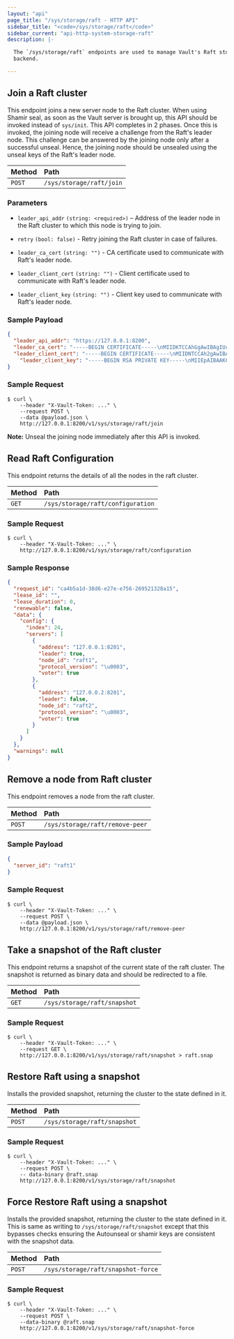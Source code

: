 ```yaml
---
layout: "api"
page_title: "/sys/storage/raft - HTTP API"
sidebar_title: "<code>/sys/storage/raft</code>"
sidebar_current: "api-http-system-storage-raft"
description: |-

  The `/sys/storage/raft` endpoints are used to manage Vault's Raft storage
  backend.

---
```


## Join a Raft cluster

This endpoint joins a new server node to the Raft cluster. When using Shamir
seal, as soon as the Vault server is brought up, this API should be invoked
instead of `sys/init`. This API completes in 2 phases. Once this is invoked,
the joining node will receive a challenge from the Raft's leader node. This
challenge can be answered by the joining node only after a successful unseal.
Hence, the joining node should be unsealed using the unseal keys of the Raft's
leader node.

| Method   | Path                         |
| :--------------------------- | :--------------------- |
| `POST`   | `/sys/storage/raft/join`    |

### Parameters

- `leader_api_addr` `(string: <required>)` – Address of the leader node in the
  Raft cluster to which this node is trying to join.

- `retry` `(bool: false)` - Retry joining the Raft cluster in case of
  failures.

- `leader_ca_cert` `(string: "")` - CA certificate used to communicate with
  Raft's leader node.

- `leader_client_cert` `(string: "")` - Client certificate used to communicate
  with Raft's leader node.

- `leader_client_key` `(string: "")` - Client key used to communicate with
  Raft's leader node.

### Sample Payload
```json
{
  "leader_api_addr": "https://127.0.0.1:8200",
  "leader_ca_cert": "-----BEGIN CERTIFICATE-----\nMIIDKTCCAhGgAwIBAgIUcd+Uyk1Tz+FhcbYP0zmynlkARoEwDQYJKoZIhvcNAQEL\nBQAwFDESMBAGA1UEAxMJbG9jYWxob3N0MB4XDTE5MDYyNDIyMjgzNVoXDTE5MDYy\nNzIyMjkwNVowADCCASIwDQYJKoZIhvcNAQEBBQADggEPADCCAQoCggEBAKdYr6rU\n21vYf7q/cpPigtBchqHvGZvpbA9DZucuUdQ0g4oAXRyShQ8omzmZOmO4A1GI3gqz\nHBePSYl+1IZCwgbPBk2CH7MhlMMINdwoEH6IxFgHNBkNK6GbwnGLyKL0Sym88ly1\n+sPP6+llS8uWNKu5GcObHLysD3Ce6QTt3usDPiw0cxp/KL1EkMi2dT7PvxTsX137\nsEsuQcylltGEtRb67xvFBP8XhQZAEGw+u4S3EmtwWMwZixB45WQhj2Ncz5U0+w8V\ncp9DSqB1QheoGPBBI62jHle05kzG85ZKmLBgHE6HEGS8biIHpannM7dgI0cRH6i2\nF69N0rcbzK+NInUCAwEAAaOBhjCBgzAOBgNVHQ8BAf8EBAMCA6gwHQYDVR0lBBYw\nFAYIKwYBBQUHAwEGCCsGAQUFBwMCMB0GA1UdDgQWBBQelJT5fthHdbCyD5zaI4tw\n7mfp8zAfBgNVHSMEGDAWgBSuG6hyoOWoiGvSA3kqwo9DirS+pzASBgNVHREBAf8E\nCDAGhwR/AAABMA0GCSqGSIb3DQEBCwUAA4IBAQCmetSH5w835RbbyHZD8e3ClHzi\n210SrvzWkx3N0JcBOjs47jlLuqVTl0HRr2xMoIkErFbhPDBXARYV8eezhQ6G5M60\n8AwVsG56rCa1l0weK2JfnEWgkwXZ/zbpZ2yNkWatWNSHdlJwGp99JTSriQYNOnMG\nWvBDA8ukoOkIJd/a8+aXZBdUiAcFvlLWmX73pYGTlnQDiIqJvhrlkgCKPvzZqvV+\njtz7kCt9EfT6sN6Xcny7GusRBSs+XfEe8u10+mbud+ufE/QSJ2D3tTYrS6eGqpVD\nrezD8jS9PfZgQfHXVaphMADyw4flaSVxfJ/ZRFxXql3oJSuj02+VX6QsXex+\n-----END CERTIFICATE-----",
  "leader_client_cert": "-----BEGIN CERTIFICATE-----\nMIIDNTCCAh2gAwIBAgIULkPFG+qu7tGv21Plc1sg4eGbMPkwDQYJKoZIhvcNAQEL\nBQAwFDESMBAGA1UEAxMJbG9jYWxob3N0MB4XDTE5MDYyNDIyMjgwNVoXDTI5MDYy\nMTIyMjgzNVowFDESMBAGA1UEAxMJbG9jYWxob3N0MIIBIjANBgkqhkiG9w0BAQEF\nAAOCAQ8AMIIBCgKCAQEAwszD+A5vWD8S1N632ElHA5Px2dk97wJBKNYc/7RPNptn\n+EOmMTXPfuA3LB92FoSMCR7ye3wvSTzyK9nqafS7U2tlOF4PJrJoNZyzrVwBVLXg\n7Pd8qQxnxbonc3bscWZuEfbFsugkPHgBtnSkyCffXKhhwM5LbJqmK5cfJRZZ0eRy\nwmOCQCJ8ZmN2KfjHiGSEw9v19CNtvFNLyfiTZZLO9M5n4dgainZZCs+vdKD7tSJf\nycwWiZ4ezOwLMIgxdbLYKVglbZsPcMVVPLTskmY8WiHUM6sy3HAbFQn20Rj7JGE6\nldR3NX80YtCMt8/d+xzBfxu4x8juxHCgZFGt3nUS0wIDAQABo38wfTAOBgNVHQ8B\nAf8EBAMCAQYwDwYDVR0TAQH/BAUwAwEB/zAdBgNVHQ4EFgQUrhuocqDlqIhr0gN5\nKsKPQ4q0vqcwHwYDVR0jBBgwFoAUrhuocqDlqIhr0gN5KsKPQ4q0vqcwGgYDVR0R\nBBMwEYIJbG9jYWxob3N0hwR/AAABMA0GCSqGSIb3DQEBCwUAA4IBAQBRno9NOaat\n8g1ma/6OxP1JUt1VRao4+t2GQTCJ697d2SmpHr8CYanMPog+QhDj/lderA/oS0V3\n2jruH9CyH0smFMIsLBZpnRIwdhTISbIXdU3Uvcd6nne/f7LiUUmqf8YS9SHxWPFq\nI72QvtPrsjYKCZwJsHZe071lYScjrjGnlUhhbrug2g6/ZMHJ7mndGE022zMn/XD/\njrrKE6fCDCjJ4PRrta7+G7BvsFHqMSQ+2/947TGohxW69cbNyDeiQVDQ5mpJUy2b\nnOCVVnq0nafSuvBTHCCLxjd7f+9TiB/B3qT8GA9V6LANDSdQ15MRIhpup/yosmqX\nl5goCY/j3bDh\n-----END CERTIFICATE-----",
    "leader_client_key": "-----BEGIN RSA PRIVATE KEY-----\nMIIEpAIBAAKCAQEAp1ivqtTbW9h/ur9yk+KC0FyGoe8Zm+lsD0Nm5y5R1DSDigBd\nHJKFDyibOZk6Y7gDUYjeCrMcF49JiX7UhkLCBs8GTYIfsyGUwwg13CgQfojEWAc0\nGQ0roZvCcYvIovRLKbzyXLX6w8/r6WVLy5Y0q7kZw5scvKwPcJ7pBO3e6wM+LDRz\nGn8ovUSQyLZ1Ps+/FOxfXfuwSy5BzKWW0YS1FvrvG8UE/xeFBkAQbD67hLcSa3BY\nzBmLEHjlZCGPY1zPlTT7DxVyn0NKoHVCF6gY8EEjraMeV7TmTMbzlkqYsGAcTocQ\nZLxuIgelqeczt2AjRxEfqLYXr03StxvMr40idQIDAQABAoIBAHCOhhkw8hnklITX\nIAm34KSklylz2JW1eqkJfL0huogwigjYFciSBE0d0sn69fr8Wb8Nf8tSjSKLjbqd\nQ/TKEhbiSCr5yriBbb2AWDmr+OwisW1D6xaudRpN2Yrlqh1wkt2P6LPS8sehodtp\n9oEIloSqC1o1ii6czAXD3JckJzuJ66yoVyCo2oVC3NETujjJRhdRcNY0dYUGx47M\n+hQo7b4s79wlMFmccrgyJcKI7Ra3DtMrBIaVXm4WcjX2x4DduZX6L4mfG83uLWng\nhbvcEPKGamUErjPGYixKE5XOwgJT6Nzq/ZZJZpok6DbHBCtqvwwByWlfLzh8lc4o\nz+Pl5EECgYEA3pJXRM+SdVUCnWIpMFOAiNstOwz3nm0/c8GDdYYNq0ere1tKCVV0\nii+ujMQY8vEdRrp7fbqJEPJANyI6sM4Jc2nxMveFuBoEsEClZuE4KBFquW8CQU4R\nGNkzKF1W0GaTI5O4QDUag+lFG6TPCwZiejTIkt65o5bnSzGLgdC546sCgYEAwHr9\nlq9HytWkV9OLz0zbcAUEIrFAljnC32Mybsj8LzdSKIZ3wErf9Txh8zqZqMyhedxL\nOn17cpJAq5Vi71uXOaxnhkf7TPuRs8nBRRJfgyNHPXuXLkuWeuvXEe/PIC+nvOIX\nas0Ab0Pvx0fRGl4EkZ2pV9oDAEUezbVVZCoO8l8CgYEAp4p3YNfzwpj0d+5tXPBu\ngBakzJ+tQjewnP1dbLk1TuqLXjdQ2wfVyzOrbFEtCquPwy8bSICDLxt8VURR88eU\n+6kTJK+InBYR029GUtRUhmzd7qpugyQ14IOXa9ofQI8GUbCf8M1IoWWWXQHJzN3I\ngX98QHqiOU+d2k94WYb6dzMCgYA3E7p2oMdZShLRss3hzqtH/Zd2WeQSWIrjox3u\nR4Kp/Bl9UST5GDPHl7SrhcwsWgmmthusq/VkDmeE8aUyurGmJigla3mESMQjfwrX\nue8sti6PcEsNS0HPAKc1EbriCeDkkomC3RBPxk/ZZTp3YgnKpSOs6MxNCnpLAKVj\nmQlX3wKBgQCFYyYJdCKMoaoMrNjMM34sAfTqmZT4Hbxg9KM4OMDSxyvIi0ZaVcnB\nkzssvt0FOMucp4o7h8Iujt8xsgnBHwg81IV7WOw+ZwpUDAzgVc7+kCU6CLd2Q40j\n5uFnuRgiWeGm1aT4arNLWlJrDLSGbyrf59SlGJV1hmu/7SMaYIZHSQ==\n-----END RSA PRIVATE KEY-----"
}
```
### Sample Request

```
$ curl \
    --header "X-Vault-Token: ..." \
    --request POST \
    --data @payload.json \
    http://127.0.0.1:8200/v1/sys/storage/raft/join
```

**Note:** Unseal the joining node immediately after this API is invoked.

## Read Raft Configuration

This endpoint returns the details of all the nodes in the raft cluster.

| Method                       | Path                           |
| :--------------------------- | :----------------------------  |
| `GET`                          | `/sys/storage/raft/configuration`  |

### Sample Request

```
$ curl \
    --header "X-Vault-Token: ..." \
    http://127.0.0.1:8200/v1/sys/storage/raft/configuration
```

### Sample Response

```json
{
  "request_id": "ca4b5a1d-38d6-e27e-e756-269521328a15",
  "lease_id": "",
  "lease_duration": 0,
  "renewable": false,
  "data": {
    "config": {
      "index": 24,
      "servers": [
        {
          "address": "127.0.0.1:8201",
          "leader": true,
          "node_id": "raft1",
          "protocol_version": "\u0003",
          "voter": true
        },
        {
          "address": "127.0.0.2:8201",
          "leader": false,
          "node_id": "raft2",
          "protocol_version": "\u0003",
          "voter": true
        }
      ]
    }
  },
  "warnings": null
}
```

## Remove a node from Raft cluster

This endpoint removes a node from the raft cluster.

| Method   | Path                         |
| :--------------------------- | :--------------------- |
| `POST`   | `/sys/storage/raft/remove-peer`    |

### Sample Payload

```json
{
  "server_id": "raft1"
}
```
### Sample Request

```
$ curl \
    --header "X-Vault-Token: ..." \
    --request POST \
    --data @payload.json \
    http://127.0.0.1:8200/v1/sys/storage/raft/remove-peer
```

## Take a snapshot of the Raft cluster

This endpoint returns a snapshot of the current state of the raft cluster. The
snapshot is returned as binary data and should be redirected to a file.

| Method                       | Path                           |
| :--------------------------- | :----------------------------  |
| `GET`                          | `/sys/storage/raft/snapshot`  |

### Sample Request

```
$ curl \
    --header "X-Vault-Token: ..." \
    --request GET \
    http://127.0.0.1:8200/v1/sys/storage/raft/snapshot > raft.snap
```

## Restore Raft using a snapshot

Installs the provided snapshot, returning the cluster to the state defined in it.

| Method   | Path                         |
| :--------------------------- | :--------------------- |
| `POST`   | `/sys/storage/raft/snapshot`    |


### Sample Request

```
$ curl \
    --header "X-Vault-Token: ..." \
    --request POST \
    -- data-binary @raft.snap
    http://127.0.0.1:8200/v1/sys/storage/raft/snapshot
```

## Force Restore Raft using a snapshot

Installs the provided snapshot, returning the cluster to the state defined in
it. This is same as writing to `/sys/storage/raft/snapshot` except that this
bypasses checks ensuring the Autounseal or shamir keys are consistent with the
snapshot data.

| Method   | Path                         |
| :--------------------------- | :--------------------- |
| `POST`   | `/sys/storage/raft/snapshot-force`    |

### Sample Request

```
$ curl \
    --header "X-Vault-Token: ..." \
    --request POST \
    --data-binary @raft.snap
    http://127.0.0.1:8200/v1/sys/storage/raft/snapshot-force
```

